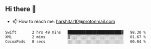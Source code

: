 ## Hi there 👋
- 📫 How to reach me: harshitar10@protonmail.com  
<!--START_SECTION:waka-->

```txt
Swift       2 hrs 49 mins   ████████████████████████▓   98.30 %
XML         2 mins          ▒░░░░░░░░░░░░░░░░░░░░░░░░   01.67 %
CocoaPods   0 secs          ░░░░░░░░░░░░░░░░░░░░░░░░░   00.04 %
```

<!--END_SECTION:waka-->

<!--
**hharshitarora/hharshitarora** is a ✨ _special_ ✨ repository because its `README.md` (this file) appears on your GitHub profile.

Here are some ideas to get you started:

- 🔭 I’m currently working on ...
- 🌱 I’m currently learning ...
- 👯 I’m looking to collaborate on ...
- 🤔 I’m looking for help with ...
- 💬 Ask me about ...
- 📫 How to reach me: ...
- 😄 Pronouns: ...
- ⚡ Fun fact: ...
-->
